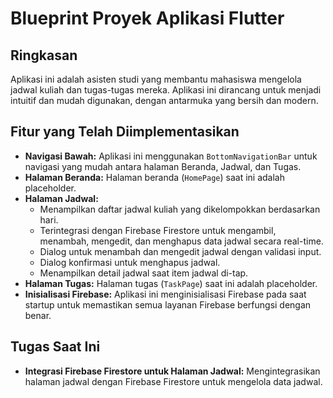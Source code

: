 # Blueprint Proyek Aplikasi Flutter

## Ringkasan

Aplikasi ini adalah asisten studi yang membantu mahasiswa mengelola jadwal kuliah dan tugas-tugas mereka. Aplikasi ini dirancang untuk menjadi intuitif dan mudah digunakan, dengan antarmuka yang bersih dan modern.

## Fitur yang Telah Diimplementasikan

*   **Navigasi Bawah:** Aplikasi ini menggunakan `BottomNavigationBar` untuk navigasi yang mudah antara halaman Beranda, Jadwal, dan Tugas.
*   **Halaman Beranda:** Halaman beranda (`HomePage`) saat ini adalah placeholder.
*   **Halaman Jadwal:**
    *   Menampilkan daftar jadwal kuliah yang dikelompokkan berdasarkan hari.
    *   Terintegrasi dengan Firebase Firestore untuk mengambil, menambah, mengedit, dan menghapus data jadwal secara real-time.
    *   Dialog untuk menambah dan mengedit jadwal dengan validasi input.
    *   Dialog konfirmasi untuk menghapus jadwal.
    *   Menampilkan detail jadwal saat item jadwal di-tap.
*   **Halaman Tugas:** Halaman tugas (`TaskPage`) saat ini adalah placeholder.
*   **Inisialisasi Firebase:** Aplikasi ini menginisialisasi Firebase pada saat startup untuk memastikan semua layanan Firebase berfungsi dengan benar.

## Tugas Saat Ini

*   **Integrasi Firebase Firestore untuk Halaman Jadwal:** Mengintegrasikan halaman jadwal dengan Firebase Firestore untuk mengelola data jadwal.

